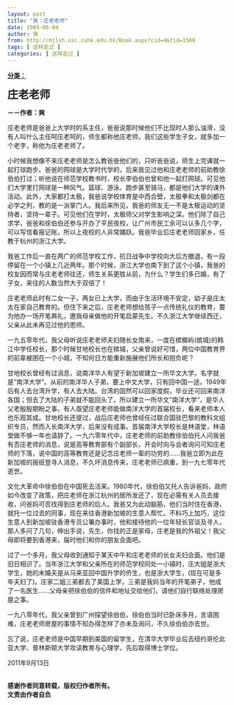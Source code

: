 ```yaml
---
layout: post
title: "爽：庄老老师"
date: 1989-06-04
author: 爽
from: http://mjlsh.usc.cuhk.edu.hk/Book.aspx?cid=4&tid=1560
tags: [ 这样走过 ]
categories: [ 这样走过 ]
---
```


<div style="margin: 15px 10px 10px 0px;">
 <div>
  <span id="ctl00_ContentPlaceHolder1_chapter1_SubjectLabel" style="font-weight:bold;text-decoration:underline;">
   分类：
  </span>
 </div>
 <p>
  <strong>
   <font size="5">
    庄老老师
   </font>
  </strong>
 </p>
 <p>
  <strong>
   －－作者：爽
  </strong>
 </p>
 <p>
  庄老老师是爸爸上大学时的系主任，爸爸说那时候他们不比现时人那么油滑，没有人叫什么主任呵庄老呵的，师生都称他庄老师。我们这些学生子女，就多加一个老字，称他为庄老老师了。
 </p>
 <p>
  小时候我想像不来庄老老师是怎么教爸爸他们的，只听爸爸说，师生上完课就一起打球跑步。爸爸的网球是大学时代学的，后来我见过他和庄老老师的前助教徐伯伯打过；听他说在师范学校教书时，校长李伯伯也曾和他一起打网球。可见他们大学里打网球是一种风气。篮球、游泳、跑步甚至骑马，都是他们大学的课外活动。此外，大家都打太极，我爸说学校体育是中西合壁，太极拳和太极剑都在必学之列，教的是一派掌门人。我后来所见，我爸的师友无一不是太极运动的坚持者，坚持一辈子。可见他们在学时，太极师父对学生影响之深。他们除了自己求学，爸爸和徐伯伯还参与开办了平民夜校，让广州市民工余可以认多几个字，可以写信看报记账。所以上夜校的人非常踊跃。我爸毕业后庄老老师回家乡，任教于杭州的浙江大学。
 </p>
 <p>
  我爸工作后一直在两广的师范学校工作，抗日战争中学校向大后方撤退，有一段停留在一个小镇上几近两年。那个时候，浙江大学也南下到了这个小镇，我爸的校友因而常与庄老老师往还，师生关系更胜从前，为什么？学生们多已婚，有了子女，来往的人数当然大于双倍了！
 </p>
 <p>
  庄老老师此时有二女一子，两女已上大学，而由于生活环境不安定，幼子是庄太太在家自己教育的。但住下来之后，庄老老师想给孩子一点传统礼仪的教育，要为他办一场开笔典礼，邀我母亲做他的开笔启蒙先生。不久浙江大学继续西迁，父亲从此未再见过他的恩师。
 </p>
 <p>
  一九五零年代，我父母听说庄老老师夫妇随长女南来，一度在槟榔屿(槟城)的韩江中学任校长，那个时候甘地校长也在槟城，父亲曾说好可惜，两位中国教育界的前辈被困在一个小城，不知何日方能重新施展他们所长和抱负呢？
 </p>
 <p>
  甘地校长曾经有过消息，说南洋华人有望于新加坡建立一所华文大学，名字就是”南洋大学”。从前的南洋华人子弟，要上中文大学，只有回中国一途。1949年后有人去台湾升学，有人去大陆。台湾的固然可以回家度假，毕业还可回来南洋各国；但去了大陆的子弟就不能回头了。所以建立一所华文”南洋大学”，是华人父老殷殷期盼之事。有人亟望庄老老师能做南洋大学的首届校长，看来老师本人也乐观其成。甘地校长还提过，战后庄老师也曾经任过联合国驻巴黎的教科文组织专员，然而入长南洋大学，后来没有成事。首届南洋大学校长是林语堂，林语堂做不够一年也请辞了。一九六零年代中，庄老老师的前助教徐伯伯托人问我爸有否庄老师的消息，说是高等教育部有个副部长，开会时向与会者询问可知庄老师的下落，说中国的高等教育还是记念庄老师一辈的功劳的……我爸立即为此在新加坡的报纸登寻人消息，不久坏消息传来，庄老老师已病重，到一九七零年代逝世。
 </p>
 <p>
  文化大革命中徐伯伯在中国死去活来。1980年代，徐伯伯又托人告诉爸妈，政府如今改变了政策，把庄老师在浙江杭州的居所发还了，现在必需有关人员去接收，问爸妈可否找得到庄老师的后人。我爸又为此动脑筋，他们当时住在香港，就托一位过去的同事，现在来往香港新加坡的生意人帮忙。不料巧上加巧，这位生意人到新加坡驻香港专员公署办事时，他和接待他的一位年轻长官谈及寻人，那人多问了几句，伸出手说，先生，你找的正是家母，庄老是我的外祖父！我父母即将要到香港来，届时他们和你的朋友会面吧。
 </p>
 <p>
  过了一个多月，我父母收到通知于某天中午和庄老老师的长女夫妇会面。他们是旧日相识了。当年浙江大学和父亲所在的师范学校同处一小镇时，庄大姐是浙大学生，她的未婚夫是从马来亚回中国升学的侨生，也是浙大学生，(现在可是多年夫妇了)。庄家二姐三弟都去了美国上学，三弟是我妈当年的开笔弟子，他成了一名医生……父母亲把徐伯伯的信件和地址交给他们，请他们自行联络处理房屋之事。
 </p>
 <p>
  一九八零年代，我父亲曾到广州探望徐伯伯，徐伯伯当时已卧床多月，言语困难，庄老老师房屋的事情不知办得怎样了亦未及询问，不久徐伯伯亦去世。
 </p>
 <p>
  忘了说，庄老老师是中国早期到美国的留学生，在清华大学毕业后去纽约哥伦此亚大学、普林斯顿大学攻读教育与心理学，先后取得博士学位。
 </p>
 <p>
  2011年9月13日
 </p>
 <p>
  <br/>
  <strong>
   感谢作者同意转载，版权归作者所有。
   <br/>
   文责由作者自负
  </strong>
 </p>
</div>

